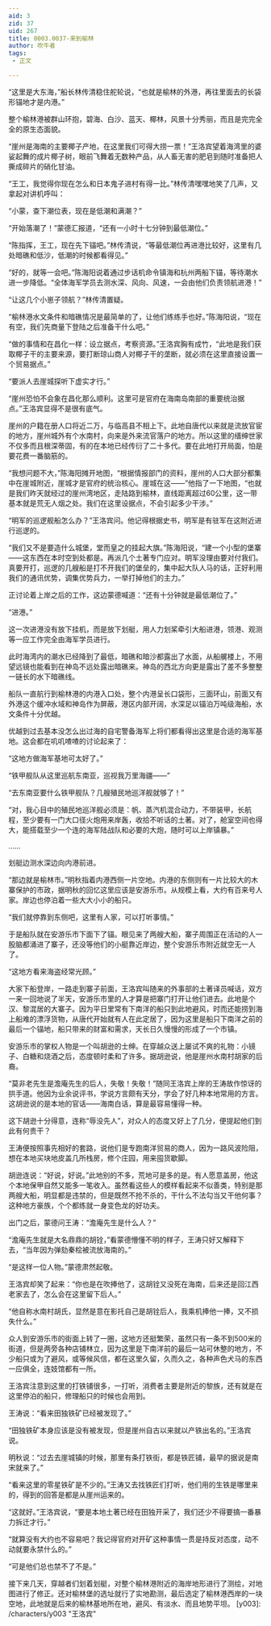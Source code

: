 ```yaml
---
aid: 3
zid: 37
uid: 267
title: 0003.0037-来到榆林
author: 吹牛者
tags: 
 - 正文

---
```




  “这里是大东海，”船长林传清稳住舵轮说，“也就是榆林的外港，再往里面去的长袋形锚地才是内港。”

  整个榆林港被群山环抱，碧海、白沙、蓝天、椰林，风景十分秀丽，而且是完完全全的原生态面貌。

  “崖州是海南的主要椰子产地，在这里我们可得大捞一票！”王洛宾望着海湾里的婆娑起舞的成片椰子树，眼前飞舞着无数种产品，从人畜无害的肥皂到随时准备把人撕成碎片的硝化甘油。

  “王工，我觉得你现在怎么和日本鬼子进村有得一比。”林传清嘿嘿地笑了几声，又拿起对讲机呼叫：

  “小蒙，查下潮位表，现在是低潮和满潮？”

  “开始落潮了！”蒙德汇报道，“还有一小时十七分钟到最低潮位。”

  “陈指挥，王工，现在先下锚吧。”林传清说，“等最低潮位再进港比较好，这里有几处暗礁和低沙，低潮的时候都看得见。”

  “好的，就等一会吧。”陈海阳说着通过步话机命令镇海和杭州两船下锚，等待潮水进一步降低。“全体海军学员去测水深、风向、风速，一会由他们负责领航进港！”

  “让这几个小崽子领航？”林传清置疑。

  “榆林港水文条件和暗礁情况是最简单的了，让他们练练手也好。”陈海阳说，“现在有空，我们先商量下登陆之后准备干什么吧。”

  “做的事情和在昌化一样：设立据点，考察资源。”王洛宾胸有成竹，“此地是我们获取椰子干的主要来源，要打断琼山商人对椰子干的垄断，就必须在这里直接设置一个贸易据点。”

  “要派人去崖城探听下虚实才行。”

  “崖州恐怕不会象在昌化那么顺利。这里可是官府在海南岛南部的重要统治据点。”王洛宾显得不是很有底气。

  崖州的户籍在册人口将近二万，与临高县不相上下。此地自唐代以来就是流放官宦的地方，崖州城外有个水南村，向来是外来流官落户的地方。所以这里的缙绅世家不仅多而且根深蒂固，有的在本地已经传衍了二十多代。要在此地打开局面，怕是要花费一番脑筋的。

  “我想问题不大，”陈海阳摊开地图，“根据情报部门的资料，崖州的人口大部分都集中在崖城附近，崖城才是官府的统治核心。崖城在这——”他指了一下地图，“也就是我们昨天就经过的崖州湾地区，走陆路到榆林，直线距离超过60公里，这一带基本就是荒无人烟之处。我们在这里设据点，不会引起多少干涉。”

  “明军的巡逻舰船怎么办？”王洛宾问。他记得根据史书，明军是有驻军在这附近进行巡逻的。

  “我们又不是要造什么城堡，堂而皇之的挂起大旗。”陈海阳说，“建一个小型的堡寨——这东西在本时空到处都是。再派几个土著专门应对。明军没理由要对付我们。真要开打，巡逻的几艘船是打不开我们的堡垒的，集中起大队人马的话，正好利用我们的通讯优势，调集优势兵力，一举打掉他们的主力。”

  正讨论着上岸之后的工作，这边蒙德喊道：“还有十分钟就是最低潮位了。”

  “进港。”

  这一次进港没有放下挂机，而是放下划艇，用人力划桨牵引大船进港，领港、观测等一应工作完全由海军学员进行。

  此时海湾内的潮水已经降到了最低，暗礁和暗沙都露出了水面，从船艉楼上，不用望远镜也能看到在神岛不远处露出暗礁来。神岛的西北方向更是露出了差不多整整一链长的水下暗礁线。

  船队一直航行到榆林港的内港入口处，整个内港呈长口袋形，三面环山，前面又有外港这个缓冲水域和神岛作为屏蔽，港区内部开阔，水深足以锚泊万吨级海船，水文条件十分优越。

  优越到过去基本没怎么出过海的自宅警备海军上将们都看得出这里是合适的海军基地。这会都在叽叽喳喳的讨论起来了：

  “这地方做海军基地可太好了。”

  “铁甲舰队从这里巡航东南亚，巡视我万里海疆——”

  “去东南亚要什么铁甲舰队？几艘殖民地巡洋舰就够了！”

  “对，我心目中的殖民地巡洋舰必须是：帆、蒸汽机混合动力，不带装甲，长航程，至少要有一门大口径火炮用来岸轰，收拾不听话的土著。对了，舱室空间也得大，能搭载至少一个连的海军陆战队和必要的大炮，随时可以上岸镇暴。”

  ……

  划艇边测水深边向内港前进。

  “那边就是榆林市。”明秋指着内港西侧一片空地。内港的东侧则有一片比较大的木寨保护的市政，据明秋的回忆这里应该是安游乐市。从规模上看，大约有百来号人家。岸边也停泊着一些大大小小的船只。

  “我们就停靠到东侧吧，这里有人家，可以打听事情。”

  于是船队就在安游乐市下面下了锚。眼见来了两艘大船，寨子周围正在活动的人一股脑都涌进了寨子，还没等他们的小艇靠近岸边，整个安游乐市附近就空无一人了。

  “这地方看来海盗经常光顾。”

  大家下船登岸，一路走到寨子前面，王洛宾叫随来的外事部的土著译员喊话，双方一来一回地说了半天，安游乐市里的人才算是把寨门打开让他们进去。此地是个汉、黎混居的大寨子。因为平日里常有下南洋的船只到此地避风，时而还能捞到海上船难的漂浮货物，从唐代开始就有人在此定居了，因为这里是船只下南洋之前的最后一个锚地，船只带来的财富和需求，天长日久慢慢的形成了一个市镇。

  安游乐市的掌权人物是一个叫胡逊的士绅。在穿越众送上屡试不爽的礼物：小镜子、白糖和烧酒之后，态度顿时柔和了许多。据胡逊说，他是崖州水南村胡家的后裔。

  “莫非老先生是澹庵先生的后人，失敬！失敬！”随同王洛宾上岸的王涛故作惊讶的拱手道。他因为业余说评书，学说方言颇有天分，学会了好几种本地常用的方言。这胡逊说的是本地的官话——海南白话，算是最容易懂得一种。

  这下胡逊十分得意，连称“辱没先人”，对众人的态度又好上了几分，便提起他们到此有何贵干？

  王涛便按照事先相好的套路，说他们是专跑南洋贸易的商人，因为一路风波险阻，想在本地买块地皮盖几所栈房，修个庄园，用来囤货歇脚。

  胡逊连说：“好说，好说。”此地别的不多，荒地可是多的是。有人愿意盖房，他这个本地保甲自然又能多一笔收入。虽然看这些人的模样看起来不似善类，特别是那两艘大船，明显都是违禁的，但是既然不抢不杀的，干什么不法勾当又干他何事？这种地方豪族，个个都练就一身变色龙的好功夫。

  出门之后，蒙德问王涛：“澹庵先生是什么人？”

  “澹庵先生就是大名鼎鼎的胡铨，”看蒙德懵懂不明的样子，王涛只好又解释下去，“当年因为弹劾秦桧被流放海南的。”

  “是这样一位人物。”蒙德肃然起敬。

  王洛宾却笑了起来：“你也是在吹捧他了，这胡铨又没死在海南，后来还是回江西老家去了，怎么会在这里留下后人。”

  “他自称水南村胡氏，显然是意在影托自己是胡铨后人，我乘机捧他一捧，又不损失什么。”

  众人到安游乐市的街面上转了一圈，这地方还挺繁荣，虽然只有一条不到500米的街道，但是两旁各种店铺林立，因为这里是下南洋前的最后一站可休整的地方，不少船只或为了避风，或等候风信，都在这里久留，久而久之，各种声色犬马的东西一应俱全，连妓馆都有一所。

  王洛宾注意到这里的打铁铺很多，一打听，消费者主要是附近的黎族，还有就是在这里停泊的船只，修理船只的时候也会用到。

  王涛说：“看来田独铁矿已经被发现了。”

  “田独铁矿本身应该是没有被发现，但是崖州自古以来就以产铁出名的。”王洛宾说。

  明秋说：“过去去崖城镇的时候，那里有条打铁街，都是铁匠铺，最早的据说是南宋就来了。”

  “看来这里的零星铁矿是不少的。”王涛又去找铁匠们打听，他们用的生铁是哪里来的，得到的回答是都是从崖州运来的。

  “这就好。”王洛宾说，“要是本地土著已经在田独开采了，我们还少不得要搞一番暴力拆迁才行。”

  “就算没有大约也不容易吧？我记得官府对开矿这种事情一贯是持反对态度，动不动就要永禁什么的。”

  “可是他们总也禁不了不是。”

  接下来几天，穿越者们划着划艇，对整个榆林港附近的海岸地形进行了测绘，对地图进行了修正。还对榆林堡的选址就行了实地勘测，最后选定了榆林港西岸的一块空地，此地就是后来的榆林基地所在地，避风、有淡水、而且地势平坦。
[y003]: /characters/y003 "王洛宾"


